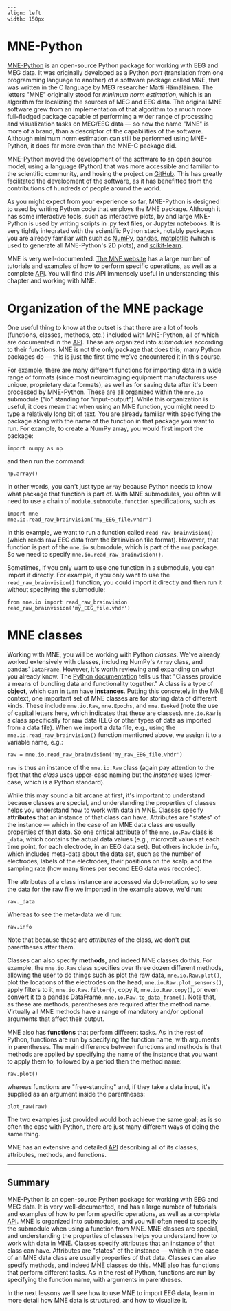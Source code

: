 ```{figure} images/mne_logo.png
---
align: left
width: 150px
```
# MNE-Python

[MNE-Python](https://mne.tools/) is an open-source Python package for working with EEG and MEG data. It was originally developed as a Python *port* (translation from one programming language to another) of a software package called MNE, that was written in the C language by MEG researcher Matti Hämäläinen. The letters "MNE" originally stood for *minimum norm estimation*, which is an algorithm for localizing the sources of MEG and EEG data. The original MNE software grew from an implementation of that algorithm to a much more full-fledged package capable of performing a wider range of processing and visualization tasks on MEG/EEG data — so now the name "MNE" is more of a brand, than a descriptor of the capabilities of the software. Although minimum norm estimation can still be performed using MNE-Python, it does far more even than the MNE-C package did.

MNE-Python moved the development of the software to an open source model, using a language (Python) that was more accessible and familiar to the scientific community, and hosing the project on [GitHub](https://github.com/mne-tools/mne-python). This has greatly facilitated the development of the software, as it has benefitted from the contributions of hundreds of people around the world.

As you might expect from your experience so far, MNE-Python is designed to used by writing Python code that employs the MNE package. Although it has some interactive tools, such as interactive plots, by and large MNE-Python is used by writing scripts in .py text files, or Jupyter notebooks. It is very tightly integrated with the scientific Python stack, notably packages you are already familiar with such as [NumPy](https://numpy.org), [pandas](https://numpy.org), [matplotlib](https://matplotlib.org/) (which is used to generate all MNE-Python's 2D plots), and [scikit-learn](https://scikit-learn.org/stable/).

MNE is very well-documented. [The MNE website](https://mne.tools/stable/index.html) has a large number of tutorials and examples of how to perform specific operations, as well as a complete [API](https://mne.tools/stable/python_reference.html). You will find this API immensely useful in understanding this chapter and working with MNE.

# Organization of the MNE package

One useful thing to know at the outset is that there are a lot of tools (functions, classes, methods, etc.) included with MNE-Python, all of which are documented in the [API](https://mne.tools/stable/python_reference.html). These are organized into *submodules* according to their functions. MNE is not the only package that does this; many Python packages do — this is just the first time we've encountered it in this course. 

For example, there are many different functions for importing data in a wide range of formats (since most neuroimaging equipment manufacturers use unique, proprietary data formats), as well as for saving data after it's been processed by MNE-Python. These are all organized within the `mne.io` submodule ("io" standing for "input-output"). While this organization is useful, it does mean that when using an MNE function, you might need to type a relatively long bit of text. You are already familiar with specifying the package along with the name of the function in that package you want to run. For example, to create a NumPy array, you would first import the package:

    import numpy as np

and then run the command:

    np.array()

In other words, you can't just type `array` because Python needs to know what package that function is part of. With MNE submodules, you often will need to use a chain of `module.submodule.function` specifications, such as

    import mne
    mne.io.read_raw_brainvision('my_EEG_file.vhdr')

In this example, we want to run a function called `read_raw_brainvision()` (which reads raw EEG data from the BrainVision file format). However, that function is part of the `mne.io` submodule, which is part of the `mne` package. So we need to specify `mne.io.read_raw_brainvision()`. 

Sometimes, if you only want to use one function in a submodule, you can import it directly. For example, if you only want to use the `read_raw_brainvision()` function, you could import it directly and then run it without specifying the submodule:

    from mne.io import read_raw_brainvision
    read_raw_brainvision('my_EEG_file.vhdr')

# MNE classes

Working with MNE, you will be working with Python *classes*. We've already worked extensively with classes, including NumPy's `Array` class, and pandas' `DataFrame`. However, it's worth reviewing and expanding on what you already know. The [Python documentation](https://docs.python.org/3/tutorial/classes.html) tells us that "Classes provide a means of bundling data and functionality together." A class is a type of **object**, which can in turn have **instances**. Putting this concretely in the MNE context, one important set of MNE classes are for storing data of different kinds. These include `mne.io.Raw`, `mne.Epochs`, and `mne.Evoked` (note the use of capital letters here, which indicates that these are classes). `mne.io.Raw` is a class specifically for raw data (EEG or other types of data as imported from a data file). When we import a data file, e.g., using the `mne.io.read_raw_brainvision()` function mentioned above, we assign it to a variable name, e.g.:

    raw = mne.io.read_raw_brainvision('my_raw_EEG_file.vhdr')

`raw` is thus an instance of the `mne.io.Raw` class (again pay attention to the fact that the *class* uses upper-case naming but the *instance* uses lower-case, which is a Python standard).

While this may sound a bit arcane at first, it's important to understand because classes are special, and understanding the properties of classes helps you understand how to work with data in MNE. Classes specify **attributes** that an instance of that class can have. Attributes are "states" of the instance — which in the case of an MNE data class are usually properties of that data. So one critical attribute of the `mne.io.Raw` class is `_data`, which contains the actual data values (e.g., microvolt values at each time point, for each electrode, in an EEG data set). But others include `info`, which includes meta-data about the data set, such as the number of electrodes, labels of the electrodes, their positions on the scalp, and the sampling rate (how many times per second EEG data was recorded). 

The attributes of a class instance are accessed via dot-notation, so to see the data for the raw file we imported in the example above, we'd run:

    raw._data

Whereas to see the meta-data we'd run:

    raw.info

Note that because these are *attributes* of the class, we don't put parentheses after them.

Classes can also specify **methods**, and indeed MNE classes do this. For example, the `mne.io.Raw` class specifies over three dozen different methods, allowing the user to do things such as plot the raw data, `mne.io.Raw.plot()`, plot the locations of the electrodes on the head, `mne.io.Raw.plot_sensors()`, apply filters to it, `mne.io.Raw.filter()`, copy it, `mne.io.Raw.copy()`, or even convert it to a pandas DataFrame, `mne.io.Raw.to_data_frame()`. Note that, as these are methods, parentheses are required after the method name. Virtually all MNE methods have a range of mandatory and/or optional arguments that affect their output.

MNE also has **functions** that perform different tasks. As in the rest of Python, functions are run by specifying the function name, with arguments in parentheses. The main difference between functions and methods is that methods are applied by specifying the name of the instance that you want to apply them to, followed by a period then the method name:

    raw.plot()

whereas functions are "free-standing" and, if they take a data input, it's supplied as an argument inside the parentheses:

    plot_raw(raw)

The two examples just provided would both achieve the same goal; as is so often the case with Python, there are just many different ways of doing the same thing.

MNE has an extensive and detailed [API](https://mne.tools/stable/python_reference.html) describing all of its classes, attributes, methods, and functions.

---

## Summary

MNE-Python is an open-source Python package for working with EEG and MEG data. It is very well-documented, and has a large number of tutorials and examples of how to perform specific operations, as well as a complete [API](https://mne.tools/stable/python_reference.html). MNE is organized into submodules, and you will often need to specify the submodule when using a function from MNE. MNE classes are special, and understanding the properties of classes helps you understand how to work with data in MNE. Classes specify attributes that an instance of that class can have. Attributes are "states" of the instance — which in the case of an MNE data class are usually properties of that data. Classes can also specify methods, and indeed MNE classes do this. MNE also has functions that perform different tasks. As in the rest of Python, functions are run by specifying the function name, with arguments in parentheses.

In the next lessons we'll see how to use MNE to import EEG data, learn in more detail how MNE data is structured, and how to visualize it.
